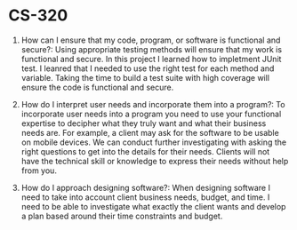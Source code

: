 # CS-320

1. How can I ensure that my code, program, or software is functional and secure?:
   Using appropriate testing methods will ensure that my work is functional and secure. In this project I learned how to impletment JUnit test. I leanred that I needed to use the right test for each method and variable. Taking the time to build a test suite with high coverage will ensure the code is functional and secure.

2. How do I interpret user needs and incorporate them into a program?:
   To incorporate user needs into a program you need to use your functional expertise to decipher what they truly want and what their business needs are. For example, a client may ask for the software to be usable on mobile devices. We can conduct further investigating with asking the right questions to get into the details for their needs. Clients will not have the technical skill or knowledge to express their needs without help from you.

3. How do I approach designing software?:
   When designing software I need to take into account client business needs, budget, and time. I need to be able to investigate what exactly the client wants and develop a plan based around their time constraints and budget. 
